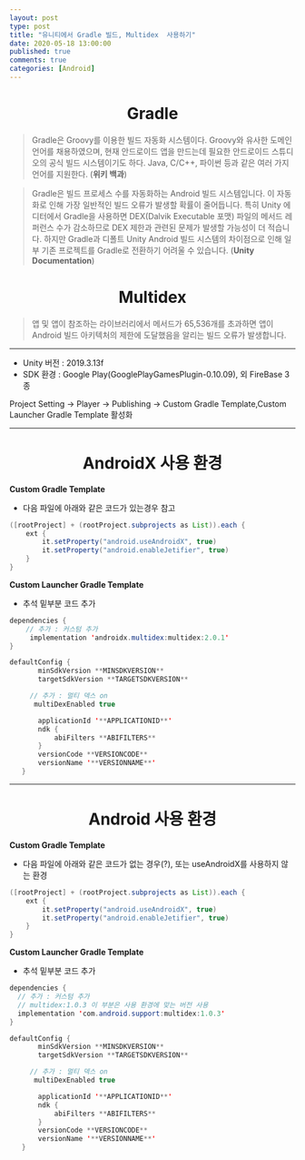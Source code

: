 ```yaml
---
layout: post
type: post
title: "유니티에서 Gradle 빌드, Multidex  사용하기"
date: 2020-05-18 13:00:00
published: true
comments: true
categories: [Android]
---
```


# <center> Gradle  </center>
  > Gradle은 Groovy를 이용한 빌드 자동화 시스템이다. Groovy와 유사한 도메인 언어를 채용하였으며, 현재 안드로이드 앱을 만드는데 필요한 안드로이드 스튜디오의 공식 빌드 시스템이기도 하다. Java, C/C++, 파이썬 등과 같은 여러 가지 언어를 지원한다. (**위키 백과**)

  > Gradle은 빌드 프로세스 수를 자동화하는 Android 빌드 시스템입니다. 이 자동화로 인해 가장 일반적인 빌드 오류가 발생할 확률이 줄어듭니다. 특히 Unity 에디터에서 Gradle을 사용하면 DEX(Dalvik Executable 포맷) 파일의 메서드 레퍼런스 수가 감소하므로 DEX 제한과 관련된 문제가 발생할 가능성이 더 적습니다. 하지만 Gradle과 디폴트 Unity Android 빌드 시스템의 차이점으로 인해 일부 기존 프로젝트를 Gradle로 전환하기 어려울 수 있습니다. (**Unity Documentation**)
# <center> Multidex  </center>
  >앱 및 앱이 참조하는 라이브러리에서 메서드가 65,536개를 초과하면 앱이 Android 빌드 아키텍처의 제한에 도달했음을 알리는 빌드 오류가 발생합니다.

---
- Unity 버전 : 2019.3.13f
- SDK 환경 : Google Play(GooglePlayGamesPlugin-0.10.09), 외 FireBase 3종


Project Setting -> Player -> Publishing -> Custom Gradle Template,Custom Launcher Gradle Template 활성화

---

# <center> AndroidX 사용 환경</center>

**Custom Gradle Template**  
- 다음 파일에 아래와 같은 코드가 있는경우 참고
```java
([rootProject] + (rootProject.subprojects as List)).each {
    ext {
        it.setProperty("android.useAndroidX", true)
        it.setProperty("android.enableJetifier", true)
    }
}
```

**Custom Launcher Gradle Template**  
- 추석 밑부분 코드 추가   

```java
dependencies {
    // 추가 : 커스텀 추가
	 implementation 'androidx.multidex:multidex:2.0.1'
}

defaultConfig {
       minSdkVersion **MINSDKVERSION**
       targetSdkVersion **TARGETSDKVERSION**

     // 추가 : 멀티 덱스 on
      multiDexEnabled true

       applicationId '**APPLICATIONID**'
       ndk {
           abiFilters **ABIFILTERS**
       }
       versionCode **VERSIONCODE**
       versionName '**VERSIONNAME**'
   }

```

---

# <center> Android 사용 환경</center>

**Custom Gradle Template**  
 - 다음 파일에 아래와 같은 코드가 없는 경우(?), 또는 useAndroidX를 사용하지 않는 환경
```java
([rootProject] + (rootProject.subprojects as List)).each {
    ext {
        it.setProperty("android.useAndroidX", true)
        it.setProperty("android.enableJetifier", true)
    }
}
```

**Custom Launcher Gradle Template**  
- 추석 밑부분 코드 추가   

```java
dependencies {
  // 추가 : 커스텀 추가
  // multidex:1.0.3 이 부분은 사용 환경에 맞는 버전 사용
  implementation 'com.android.support:multidex:1.0.3'
}

defaultConfig {
       minSdkVersion **MINSDKVERSION**
       targetSdkVersion **TARGETSDKVERSION**

     // 추가 : 멀티 덱스 on
      multiDexEnabled true

       applicationId '**APPLICATIONID**'
       ndk {
           abiFilters **ABIFILTERS**
       }
       versionCode **VERSIONCODE**
       versionName '**VERSIONNAME**'
   }

```
